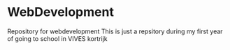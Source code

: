 # WebDevelopment
Repository for webdevelopment
This is just a repsitory during my first year of going to school in VIVES kortrijk
